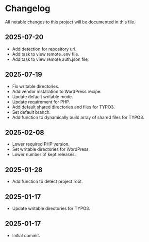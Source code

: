 # Changelog
All notable changes to this project will be documented in this file.

## 2025-07-20
* Add detection for repository url.
* Add task to view remote .env file.
* Add task to view remote auth.json file.

## 2025-07-19
* Fix writable directories.
* Add vendor installation to WordPress recipe.
* Update default writable mode.
* Update requirement for PHP.
* Add default shared directories and files for TYPO3.
* Set default branch.
* Add function to dynamically build array of shared files for TYPO3.

## 2025-02-08
* Lower required PHP version.
* Set writable directories for WordPress.
* Lower number of kept releases.

## 2025-01-28
* Add function to detect project root.

## 2025-01-17
* Update writable directories for TYPO3.

## 2025-01-17
* Initial commit.
